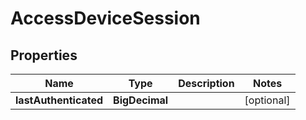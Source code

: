 

# AccessDeviceSession


## Properties

| Name | Type | Description | Notes |
|------------ | ------------- | ------------- | -------------|
|**lastAuthenticated** | **BigDecimal** |  |  [optional] |



